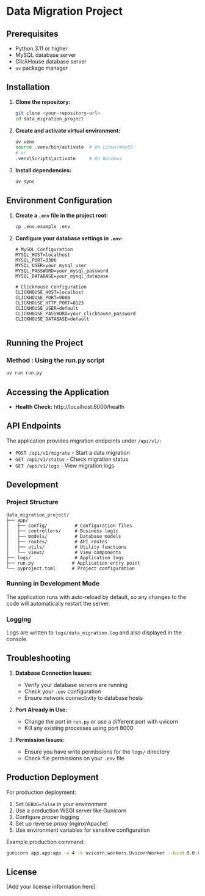 # Data Migration Project


## Prerequisites

- Python 3.11 or higher
- MySQL database server
- ClickHouse database server
- `uv` package manager

## Installation

1. **Clone the repository:**

   ```bash
   git clone <your-repository-url>
   cd data_migration_project
   ```

2. **Create and activate virtual environment:**

   ```bash
   uv venv
   source .venv/bin/activate  # On Linux/macOS
   # or
   .venv\Scripts\activate     # On Windows
   ```

3. **Install dependencies:**

   ```bash
   uv sync
   ```

## Environment Configuration

1. **Create a `.env` file in the project root:**

   ```bash
   cp .env.example .env
   ```

2. **Configure your database settings in `.env`:**

   ```env
   # MySQL Configuration
   MYSQL_HOST=localhost
   MYSQL_PORT=3306
   MYSQL_USER=your_mysql_user
   MYSQL_PASSWORD=your_mysql_password
   MYSQL_DATABASE=your_mysql_database

   # ClickHouse Configuration
   CLICKHOUSE_HOST=localhost
   CLICKHOUSE_PORT=9000
   CLICKHOUSE_HTTP_PORT=8123
   CLICKHOUSE_USER=default
   CLICKHOUSE_PASSWORD=your_clickhouse_password
   CLICKHOUSE_DATABASE=default


   ```

## Running the Project

### Method : Using the run.py script 

```bash
uv run run.py
```



## Accessing the Application


- **Health Check:** http://localhost:8000/health

## API Endpoints

The application provides migration endpoints under `/api/v1/`:

- `POST /api/v1/migrate` - Start a data migration
- `GET /api/v1/status` - Check migration status
- `GET /api/v1/logs` - View migration logs

## Development

### Project Structure

```
data_migration_project/
├── app/
│   ├── config/          # Configuration files
│   ├── controllers/     # Business logic
│   ├── models/          # Database models
│   ├── routes/          # API routes
│   ├── utils/           # Utility functions
│   └── views/           # View components
├── logs/                # Application logs
├── run.py              # Application entry point
└── pyproject.toml      # Project configuration
```

### Running in Development Mode

The application runs with auto-reload by default, so any changes to the code will automatically restart the server.

### Logging

Logs are written to `logs/data_migration.log` and also displayed in the console.

## Troubleshooting

1. **Database Connection Issues:**

   - Verify your database servers are running
   - Check your `.env` configuration
   - Ensure network connectivity to database hosts

2. **Port Already in Use:**

   - Change the port in `run.py` or use a different port with uvicorn
   - Kill any existing processes using port 8000

3. **Permission Issues:**
   - Ensure you have write permissions for the `logs/` directory
   - Check file permissions on your `.env` file

## Production Deployment

For production deployment:

1. Set `DEBUG=false` in your environment
2. Use a production WSGI server like Gunicorn
3. Configure proper logging
4. Set up reverse proxy (nginx/Apache)
5. Use environment variables for sensitive configuration

Example production command:

```bash
gunicorn app.app:app -w 4 -k uvicorn.workers.UvicornWorker --bind 0.0.0.0:8000
```

## License

[Add your license information here]
